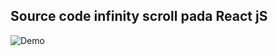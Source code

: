 ## Source code infinity scroll pada React jS

![Demo](https://cdn-images-1.medium.com/max/800/1*yckndOJkzTEgxlfsysS1eQ.gif)
